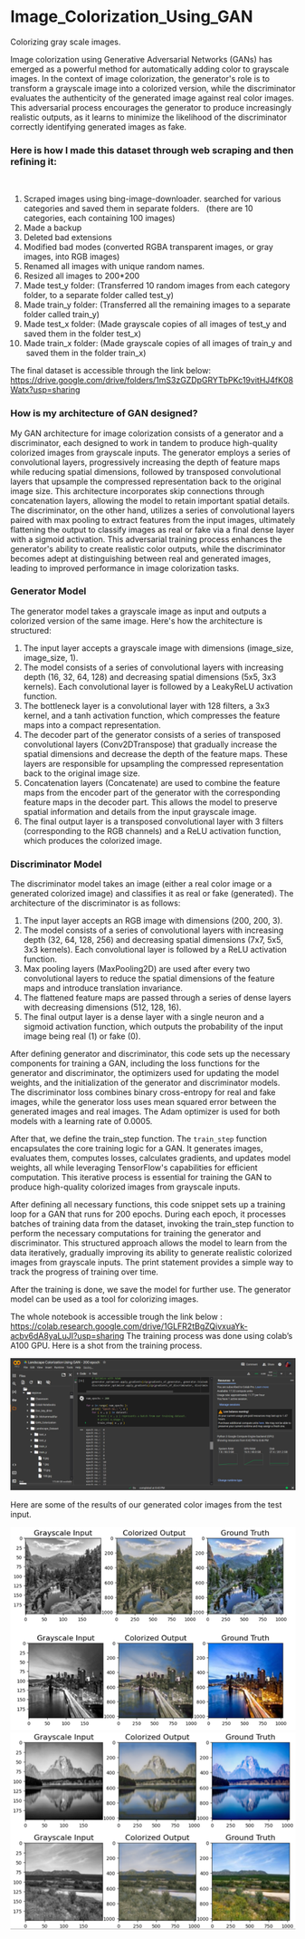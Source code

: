 # Image_Colorization_Using_GAN
Colorizing gray scale images.

Image colorization using Generative Adversarial Networks (GANs) has emerged as a powerful method for automatically adding color to grayscale images. In the context of image colorization, the generator's role is to transform a grayscale image into a colorized version, while the discriminator evaluates the authenticity of the generated image against real color images. This adversarial process encourages the generator to produce increasingly realistic outputs, as it learns to minimize the likelihood of the discriminator correctly identifying generated images as fake.

### Here is how I made this dataset through web scraping and then refining it:  
  
1. Scraped images using bing-image-downloader. searched for various categories and saved them in separate folders.  
(there are 10 categories, each containing 100 images)
2. Made a backup  
3. Deleted bad extensions
4. Modified bad modes (converted RGBA transparent images, or gray images, into RGB images)
5. Renamed all images with unique random names.
6. Resized all images to 200*200
7. Made test_y folder: (Transferred 10 random images from each category folder, to a separate folder called test_y)
8. Made train_y folder: (Transferred all the remaining images to a separate folder called train_y)
9. Made test_x folder: (Made grayscale copies of all images of test_y and saved them in the folder test_x)
10. Made train_x folder: (Made grayscale copies of all images of train_y and  saved them in the folder train_x)

The final dataset is accessible through the link below:  
https://drive.google.com/drive/folders/1mS3zGZDpGRYTbPKc19vitHJ4fK08Watx?usp=sharing 


### How is my architecture of GAN designed?
My GAN architecture for image colorization consists of a generator and a discriminator, each designed to work in tandem to produce high-quality colorized images from grayscale inputs. 
The generator employs a series of convolutional layers, progressively increasing the depth of feature maps while reducing spatial dimensions, followed by transposed convolutional layers that upsample the compressed representation back to the original image size. This architecture incorporates skip connections through concatenation layers, allowing the model to retain important spatial details. 
The discriminator, on the other hand, utilizes a series of convolutional layers paired with max pooling to extract features from the input images, ultimately flattening the output to classify images as real or fake via a final dense layer with a sigmoid activation. 
This adversarial training process enhances the generator's ability to create realistic color outputs, while the discriminator becomes adept at distinguishing between real and generated images, leading to improved performance in image colorization tasks.

### Generator Model
The generator model takes a grayscale image as input and outputs a colorized version of the same image. Here's how the architecture is structured:   
1. The input layer accepts a grayscale image with dimensions (image_size, image_size, 1).   
2. The model consists of a series of convolutional layers with increasing depth (16, 32, 64, 128) and decreasing spatial dimensions (5x5, 3x3 kernels). Each convolutional layer is followed by a LeakyReLU activation function.   
3. The bottleneck layer is a convolutional layer with 128 filters, a 3x3 kernel, and a tanh activation function, which compresses the feature maps into a compact representation.   
4. The decoder part of the generator consists of a series of transposed convolutional layers (Conv2DTranspose) that gradually increase the spatial dimensions and decrease the depth of the feature maps. These layers are responsible for upsampling the compressed representation back to the original image size.   
5. Concatenation layers (Concatenate) are used to combine the feature maps from the encoder part of the generator with the corresponding feature maps in the decoder part. This allows the model to preserve spatial information and details from the input grayscale image.   
6. The final output layer is a transposed convolutional layer with 3 filters (corresponding to the RGB channels) and a ReLU activation function, which produces the colorized image.  

### Discriminator Model
The discriminator model takes an image (either a real color image or a generated colorized image) and classifies it as real or fake (generated). The architecture of the discriminator is as follows: 
1. The input layer accepts an RGB image with dimensions (200, 200, 3).   
2. The model consists of a series of convolutional layers with increasing depth (32, 64, 128, 256) and decreasing spatial dimensions (7x7, 5x5, 3x3 kernels). Each convolutional layer is followed by a ReLU activation function.   
3. Max pooling layers (MaxPooling2D) are used after every two convolutional layers to reduce the spatial dimensions of the feature maps and introduce translation invariance.   
4. The flattened feature maps are passed through a series of dense layers with decreasing dimensions (512, 128, 16).   
5. The final output layer is a dense layer with a single neuron and a sigmoid activation function, which outputs the probability of the input image being real (1) or fake (0).   


After defining generator and discriminator, this code sets up the necessary components for training a GAN, including the loss functions for the generator and discriminator, the optimizers used for updating the model weights, and the initialization of the generator and discriminator models. The discriminator loss combines binary cross-entropy for real and fake images, while the generator loss uses mean squared error between the generated images and real images. The Adam optimizer is used for both models with a learning rate of 0.0005.


After that, we define the train_step function. The `train_step` function encapsulates the core training logic for a GAN. It generates images, evaluates them, computes losses, calculates gradients, and updates model weights, all while leveraging TensorFlow's capabilities for efficient computation. This iterative process is essential for training the GAN to produce high-quality colorized images from grayscale inputs.


After defining all necessary functions, this code snippet sets up a training loop for a GAN that runs for 200 epochs. During each epoch, it processes batches of training data from the dataset, invoking the train_step function to perform the necessary computations for training the generator and discriminator. This structured approach allows the model to learn from the data iteratively, gradually improving its ability to generate realistic colorized images from grayscale inputs. The print statement provides a simple way to track the progress of training over time.


After the training is done, we save the model for further use.
The generator model can be used as a tool for colorizing images. 


The whole notebook is accessible trough the link below :
https://colab.research.google.com/drive/1GLFR2tBgZQivxuaYk-acbv6dA8yaLuJI?usp=sharing 
The training process was done using colab’s A100 GPU. 
Here is a shot from the training process.


![alt text](training-process.png)

Here are some of the results of our generated color images from the test input. 


![alt text](results.png)
![alt text](results2.png)


